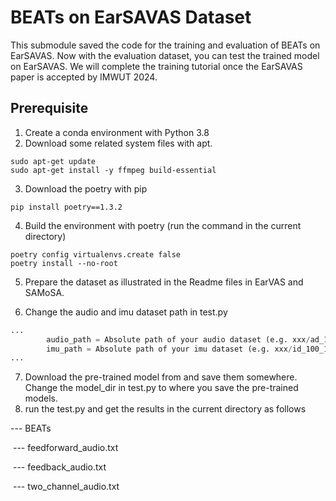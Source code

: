 # BEATs on EarSAVAS Dataset

This submodule saved the code for the training and evaluation of BEATs on EarSAVAS. Now with the evaluation dataset, you can test the trained model on EarSAVAS. We will complete the training tutorial once the EarSAVAS paper is accepted by IMWUT 2024.

## Prerequisite

1. Create a conda environment with Python 3.8
2. Download some related system files with apt.

```
sudo apt-get update
sudo apt-get install -y ffmpeg build-essential
```

3. Download the poetry with pip

```
pip install poetry==1.3.2
```

4. Build the environment with poetry (run the command in the current directory)

```
poetry config virtualenvs.create false
poetry install --no-root
```

5. Prepare the dataset as illustrated in the Readme files in EarVAS and SAMoSA.

6. Change the audio and imu dataset path in test.py

```python
...
        audio_path = Absolute path of your audio dataset (e.g. xxx/ad_16000_1.pkl),
        imu_path = Absolute path of your imu dataset (e.g. xxx/id_100_1.pkl),
...
```

7. Download the pre-trained model from and save them somewhere. Change the model_dir in test.py to where you save the pre-trained models.
8. run the test.py and get the results in the current directory as follows

--- BEATs

​		--- feedforward_audio.txt

​		--- feedback_audio.txt

​		--- two_channel_audio.txt